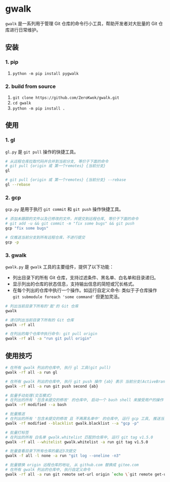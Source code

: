# gwalk

`gwalk` 是一系列用于管理 Git 仓库的命令行小工具，帮助开发者对大批量的 Git 仓库进行日常维护。

## 安装

### 1. pip

1. `python -m pip install pygwalk`

### 2. build from source

1. `git clone https://github.com/ZeroKwok/gwalk.git`
2. `cd gwalk`
3. `python -m pip install .`

## 使用

### 1. gl

`gl.py` 是 `git pull` 操作的快捷工具。

```bash
# 从远程仓库拉取代码并合并到当前分支, 等价于下面的命令 
# git pull {origin 或 第一个remotes} {当前分支}
gl

# git pull {origin 或 第一个remotes} {当前分支} --rebase
gl --rebase
```

### 2. gcp

`gcp.py` 是用于执行 `git commit` 和 `git push` 操作快捷工具。

```bash
# 添加未跟踪的文件以及已修改的文件，并提交到远程仓库, 等价于下面的命令 
# git add -u && git commit -m "fix some bugs" && git push
gcp "fix some bugs"

# 仅推送当前分支到所有远程仓库，不进行提交
gcp -p
```

### 3. gwalk

`gwalk.py` 是 `gwalk` 工具的主要组件，提供了以下功能：

- 列出目录下的所有 Git 仓库，支持过滤条件、黑名单、白名单和目录递归。
- 显示列出的仓库的状态信息，支持输出信息的简短或冗长格式。
- 在每个列出的仓库中执行一个操作。如运行自定义命令: 类似于子仓库操作 `git submodule foreach 'some command'` 但更加灵活。

```bash
# 列出当前目录下所有的'脏'的 Git 仓库
gwalk

# 递归列出当前目录下所有的 Git 仓库
gwalk -rf all

# 在列出的每个仓库中执行命令: git pull origin
gwalk -rf all -a "run git pull origin"
```

## 使用技巧

```bash
# 在所有 gwalk 列出的仓库中, 执行 gl 工具(git pull)
gwalk -rf all -a run gl

# 在所有 gwalk 列出的仓库中, 执行 git push 操作 {ab} 表示 当前分支(ActiveBranch)
gwalk -rf all -a run git push second {ab}

# 批量手动处理(交互模式)
# 在列出的所有 '包含未提交的修改' 的仓库中, 启动一个 bash shell 来接受用户的操作
gwalk -rf modified --a bash

# 批量推送
# 在列出的所有 '包含未提交的修改 且 不再黑名单中' 的仓库中, 运行 gcp 工具, 推送当前分支到所有远程仓库
gwalk -rf modified --blacklist gwalk.blacklist --a "gcp -p"

# 批量打标签
# 在列出的所有 白名单 gwalk.whitelist 匹配的仓库中, 运行 git tag v1.5.0
gwalk -rf all --whitelist gwalk.whitelist -a run git tag v1.5.0

# 批量查看目录下所有仓库的最近3次提交
gwalk -f all -l none -a run "git log --oneline -n3"

# 批量替换 origin 远程仓库的地址, 从 github.com 替换成 gitee.com
# 在所有 gwalk 列出的仓库中, 执行自定义命令
gwalk -rf all -a run git remote set-url origin `echo \`git remote get-url origin\` | python -c "print(input().replace('github.com', 'gitee.com'))"`
```
